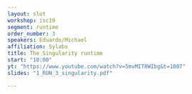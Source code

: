 ```yaml
---
layout: slot
workshop: isc19
segment: runtime
order_number: 3
speakers: Eduardo/Michael
affiliation: Sylabs
title: The Singularity runtime
start: "10:00"
yt: "https://www.youtube.com/watch?v=5mvMIT8WIbg&t=1087"
slides: "1_RUN_3_singularity.pdf"

---
```

